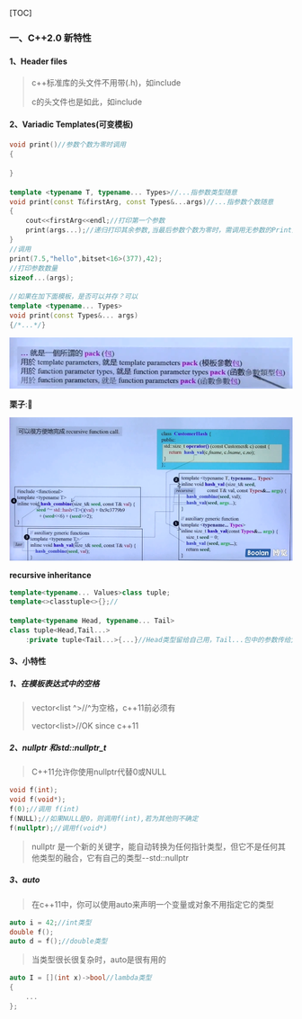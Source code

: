 [TOC]



###  一、C++2.0 新特性

#### 1、Header files

> c++标准库的头文件不用带(.h)，如include<vector>
>
> c的头文件也是如此，如include<cstdio>

#### 2、Variadic Templates(可变模板)

```c++
void print()//参数个数为零时调用
{
    
}

template <typename T, typename... Types>//...指参数类型随意
void print(const T&firstArg, const Types&...args)//...指参数个数随意
{
    cout<<firstArg<<endl;//打印第一个参数
    print(args...);//递归打印其余参数,当最后参数个数为零时，需调用无参数的Print函数
}
//调用
print(7.5,"hello",bitset<16>(377),42);
//打印参数数量
sizeof...(args);

//如果在加下面模板，是否可以并存？可以
template <typename... Types>
void print(const Types&... args)
{/*...*/}
```

![c++_2_vt](https://github.com/wadegrc/pic/blob/master/%E5%9B%BE%E5%BA%8A/c++_2_vt.png)

**栗子**::chestnut:

![c++2_vt_2](https://github.com/wadegrc/pic/blob/master/%E5%9B%BE%E5%BA%8A/c++2_vt_2.png)

**recursive inheritance**

```c++
template<typename... Values>class tuple;
template<>classtuple<>{};//

template<typename Head, typename... Tail>
class tuple<Head,Tail...>
    :private tuple<Tail...>{...}//Head类型留给自己用，Tail...包中的参数传给父类，父类也执行类似操作，直到包中参数为0，调用无参父类。
```



#### 3、小特性

##### 1、在模板表达式中的空格

> vector<list<int> ^>//^为空格，c++11前必须有
>
> vector<list<int>>//OK since c++11

##### 2、nullptr 和std::nullptr_t

> C++11允许你使用nullptr代替0或NULL

```c++
void f(int);
void f(void*);
f(0);//调用 f(int)
f(NULL);//如果NULL是0，则调用f(int),若为其他则不确定
f(nullptr);//调用f(void*)
```

> nullptr 是一个新的关键字，能自动转换为任何指针类型，但它不是任何其他类型的融合，它有自己的类型--std::nullptr

##### 3、auto

> 在c++11中，你可以使用auto来声明一个变量或对象不用指定它的类型

```c++
auto i = 42;//int类型
double f();
auto d = f();//double类型
```

> 当类型很长很复杂时，auto是很有用的

```c++
auto I = [](int x)->bool//lambda类型
{
	...
};
```

